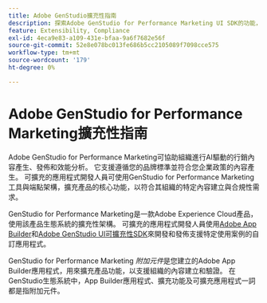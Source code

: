 ```yaml
---
title: Adobe GenStudio擴充性指南
description: 探索Adobe GenStudio for Performance Marketing UI SDK的功能，並瞭解如何建立可擴充的應用程式。
feature: Extensibility, Compliance
exl-id: 4eca9e83-a109-431e-bfaa-9a6f7682e56f
source-git-commit: 52e8e078bc013fe686b5cc2105089f7098cce575
workflow-type: tm+mt
source-wordcount: '179'
ht-degree: 0%

---
```


# Adobe GenStudio for Performance Marketing擴充性指南

Adobe GenStudio for Performance Marketing可協助組織進行AI驅動的行銷內容產生、發佈和效能分析。 它支援遵循您的品牌標準並符合您企業政策的內容產生。 可擴充的應用程式開發人員可使用GenStudio for Performance Marketing工具與端點架構，擴充產品的核心功能，以符合其組織的特定內容建立與合規性需求。

GenStudio for Performance Marketing是一款Adobe Experience Cloud產品，使用該產品生態系統的擴充性架構。 可擴充的應用程式開發人員使用[Adobe App Builder](https://developer.adobe.com/app-builder/)和[Adobe GenStudio UI可擴充性SDK](https://github.com/adobe/genstudio-uix-sdk)來開發和發佈支援特定使用案例的自訂應用程式。

GenStudio for Performance Marketing _附加元件_&#x200B;是您建立的Adobe App Builder應用程式，用來擴充產品功能，以支援組織的內容建立和驗證。 在GenStudio生態系統中，App Builder應用程式、擴充功能及可擴充應用程式一詞都是指附加元件。
